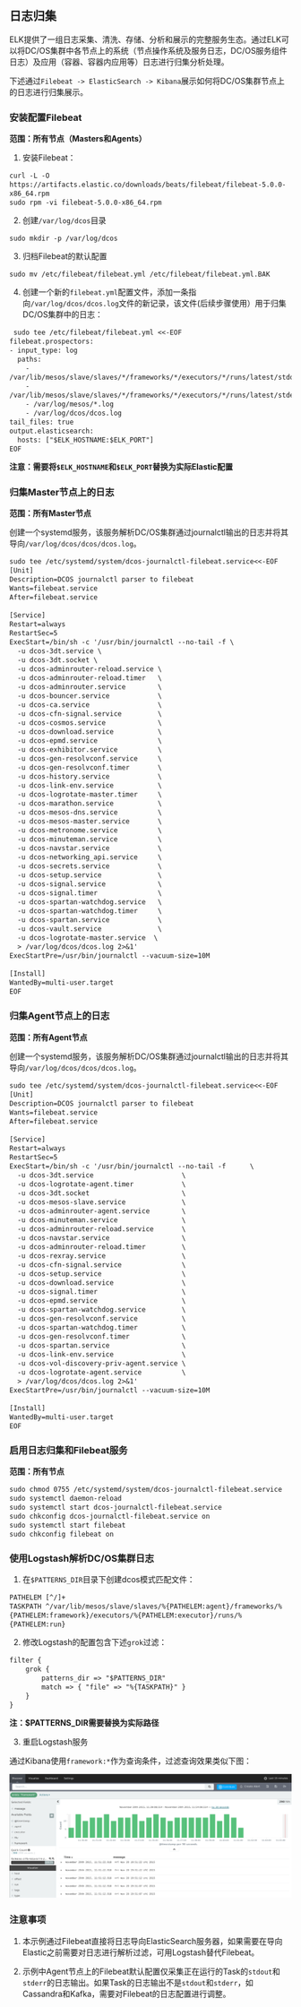 ## 日志归集

ELK提供了一组日志采集、清洗、存储、分析和展示的完整服务生态。通过ELK可以将DC/OS集群中各节点上的系统（节点操作系统及服务日志，DC/OS服务组件日志）及应用（容器、容器内应用等）日志进行归集分析处理。

下述通过`Filebeat -> ElasticSearch -> Kibana`展示如何将DC/OS集群节点上的日志进行归集展示。

### 安装配置Filebeat

**范围：所有节点（Masters和Agents）**

1. 安装Filebeat：

 ```
curl -L -O https://artifacts.elastic.co/downloads/beats/filebeat/filebeat-5.0.0-x86_64.rpm
sudo rpm -vi filebeat-5.0.0-x86_64.rpm
```

2. 创建`/var/log/dcos`目录
 ```
 sudo mkdir -p /var/log/dcos
 ```

3. 归档Filebeat的默认配置
 ```
 sudo mv /etc/filebeat/filebeat.yml /etc/filebeat/filebeat.yml.BAK
 ```

4. 创建一个新的`filebeat.yml`配置文件，添加一条指向`/var/log/dcos/dcos.log`文件的新记录，该文件(后续步骤使用）用于归集DC/OS集群中的日志：

 ```
  sudo tee /etc/filebeat/filebeat.yml <<-EOF 
 filebeat.prospectors:
 - input_type: log
   paths:
     - /var/lib/mesos/slave/slaves/*/frameworks/*/executors/*/runs/latest/stdout
     - /var/lib/mesos/slave/slaves/*/frameworks/*/executors/*/runs/latest/stderr
     - /var/log/mesos/*.log
     - /var/log/dcos/dcos.log
 tail_files: true
 output.elasticsearch:
   hosts: ["$ELK_HOSTNAME:$ELK_PORT"]
 EOF
 ```
 
 **注意：需要将`$ELK_HOSTNAME`和`$ELK_PORT`替换为实际Elastic配置**

### 归集Master节点上的日志

**范围：所有Master节点**

创建一个systemd服务，该服务解析DC/OS集群通过journalctl输出的日志并将其导向`/var/log/dcos/dcos/dcos.log`。

```
sudo tee /etc/systemd/system/dcos-journalctl-filebeat.service<<-EOF 
[Unit]
Description=DCOS journalctl parser to filebeat
Wants=filebeat.service
After=filebeat.service

[Service]
Restart=always
RestartSec=5
ExecStart=/bin/sh -c '/usr/bin/journalctl --no-tail -f \
  -u dcos-3dt.service \
  -u dcos-3dt.socket \
  -u dcos-adminrouter-reload.service \
  -u dcos-adminrouter-reload.timer   \
  -u dcos-adminrouter.service        \
  -u dcos-bouncer.service            \
  -u dcos-ca.service                 \
  -u dcos-cfn-signal.service         \
  -u dcos-cosmos.service             \
  -u dcos-download.service           \
  -u dcos-epmd.service               \
  -u dcos-exhibitor.service          \
  -u dcos-gen-resolvconf.service     \
  -u dcos-gen-resolvconf.timer       \
  -u dcos-history.service            \
  -u dcos-link-env.service           \
  -u dcos-logrotate-master.timer     \
  -u dcos-marathon.service           \
  -u dcos-mesos-dns.service          \
  -u dcos-mesos-master.service       \
  -u dcos-metronome.service          \
  -u dcos-minuteman.service          \
  -u dcos-navstar.service            \
  -u dcos-networking_api.service     \
  -u dcos-secrets.service            \
  -u dcos-setup.service              \
  -u dcos-signal.service             \
  -u dcos-signal.timer               \
  -u dcos-spartan-watchdog.service   \
  -u dcos-spartan-watchdog.timer     \
  -u dcos-spartan.service            \
  -u dcos-vault.service              \
  -u dcos-logrotate-master.service  \
  > /var/log/dcos/dcos.log 2>&1'
ExecStartPre=/usr/bin/journalctl --vacuum-size=10M

[Install]
WantedBy=multi-user.target
EOF
```

### 归集Agent节点上的日志

**范围：所有Agent节点**

创建一个systemd服务，该服务解析DC/OS集群通过journalctl输出的日志并将其导向`/var/log/dcos/dcos/dcos.log`。

```
sudo tee /etc/systemd/system/dcos-journalctl-filebeat.service<<-EOF 
[Unit]
Description=DCOS journalctl parser to filebeat
Wants=filebeat.service
After=filebeat.service

[Service]
Restart=always
RestartSec=5
ExecStart=/bin/sh -c '/usr/bin/journalctl --no-tail -f      \
  -u dcos-3dt.service                      \
  -u dcos-logrotate-agent.timer            \
  -u dcos-3dt.socket                       \
  -u dcos-mesos-slave.service              \
  -u dcos-adminrouter-agent.service        \
  -u dcos-minuteman.service                \
  -u dcos-adminrouter-reload.service       \
  -u dcos-navstar.service                  \
  -u dcos-adminrouter-reload.timer         \
  -u dcos-rexray.service                   \
  -u dcos-cfn-signal.service               \
  -u dcos-setup.service                    \
  -u dcos-download.service                 \
  -u dcos-signal.timer                     \
  -u dcos-epmd.service                     \
  -u dcos-spartan-watchdog.service         \
  -u dcos-gen-resolvconf.service           \
  -u dcos-spartan-watchdog.timer           \
  -u dcos-gen-resolvconf.timer             \
  -u dcos-spartan.service                  \
  -u dcos-link-env.service                 \
  -u dcos-vol-discovery-priv-agent.service \
  -u dcos-logrotate-agent.service          \
  > /var/log/dcos/dcos.log 2>&1'
ExecStartPre=/usr/bin/journalctl --vacuum-size=10M

[Install]
WantedBy=multi-user.target
EOF
```

### 启用日志归集和Filebeat服务

**范围：所有节点**

```
sudo chmod 0755 /etc/systemd/system/dcos-journalctl-filebeat.service
sudo systemctl daemon-reload
sudo systemctl start dcos-journalctl-filebeat.service
sudo chkconfig dcos-journalctl-filebeat.service on
sudo systemctl start filebeat
sudo chkconfig filebeat on
```

### 使用Logstash解析DC/OS集群日志

1. 在`$PATTERNS_DIR`目录下创建dcos模式匹配文件：
 ```
 PATHELEM [^/]+
 TASKPATH ^/var/lib/mesos/slave/slaves/%{PATHELEM:agent}/frameworks/%{PATHELEM:framework}/executors/%{PATHELEM:executor}/runs/%{PATHELEM:run}
 ```

2. 修改Logstash的配置包含下述`grok`过滤：
 ```
 filter {
     grok {
         patterns_dir => "$PATTERNS_DIR"
         match => { "file" => "%{TASKPATH}" }
     }
 }
 ```
 
 **注：$PATTERNS_DIR需要替换为实际路径**

3. 重启Logstash服务

 通过Kibana使用`framework:*`作为查询条件，过滤查询效果类似下图：

 ![](/assets/logstash-framework-exists.png)

### 注意事项

1. 本示例通过Filebeat直接将日志导向ElasticSearch服务器，如果需要在导向Elastic之前需要对日志进行解析过滤，可用Logstash替代Filebeat。

2. 示例中Agent节点上的Filebeat默认配置仅采集正在运行的Task的`stdout`和`stderr`的日志输出。如果Task的日志输出不是`stdout`和`stderr`，如Cassandra和Kafka，需要对Filebeat的日志配置进行调整。